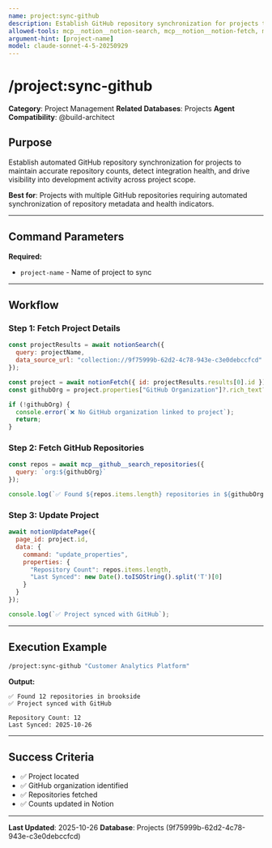 ```yaml
---
name: project:sync-github
description: Establish GitHub repository synchronization for projects to maintain accurate repository counts and integration health
allowed-tools: mcp__notion__notion-search, mcp__notion__notion-fetch, mcp__notion__notion-update-page, mcp__github__search_repositories
argument-hint: [project-name]
model: claude-sonnet-4-5-20250929
---
```


# /project:sync-github

**Category**: Project Management
**Related Databases**: Projects
**Agent Compatibility**: @build-architect

## Purpose

Establish automated GitHub repository synchronization for projects to maintain accurate repository counts, detect integration health, and drive visibility into development activity across project scope.

**Best for**: Projects with multiple GitHub repositories requiring automated synchronization of repository metadata and health indicators.

---

## Command Parameters

**Required:**
- `project-name` - Name of project to sync

---

## Workflow

### Step 1: Fetch Project Details

```javascript
const projectResults = await notionSearch({
  query: projectName,
  data_source_url: "collection://9f75999b-62d2-4c78-943e-c3e0debccfcd"
});

const project = await notionFetch({ id: projectResults.results[0].id });
const githubOrg = project.properties["GitHub Organization"]?.rich_text?.[0]?.plain_text;

if (!githubOrg) {
  console.error(`❌ No GitHub organization linked to project`);
  return;
}
```

### Step 2: Fetch GitHub Repositories

```javascript
const repos = await mcp__github__search_repositories({
  query: `org:${githubOrg}`
});

console.log(`✅ Found ${repos.items.length} repositories in ${githubOrg}`);
```

### Step 3: Update Project

```javascript
await notionUpdatePage({
  page_id: project.id,
  data: {
    command: "update_properties",
    properties: {
      "Repository Count": repos.items.length,
      "Last Synced": new Date().toISOString().split('T')[0]
    }
  }
});

console.log(`✅ Project synced with GitHub`);
```

---

## Execution Example

```bash
/project:sync-github "Customer Analytics Platform"
```

**Output:**
```
✅ Found 12 repositories in brookside
✅ Project synced with GitHub

Repository Count: 12
Last Synced: 2025-10-26
```

---

## Success Criteria

- ✅ Project located
- ✅ GitHub organization identified
- ✅ Repositories fetched
- ✅ Counts updated in Notion

---

**Last Updated**: 2025-10-26
**Database**: Projects (9f75999b-62d2-4c78-943e-c3e0debccfcd)
